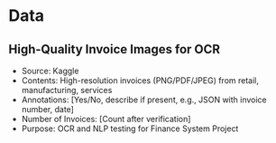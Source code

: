 # Data
## High-Quality Invoice Images for OCR
- Source: Kaggle[](https://www.kaggle.com/datasets/osamahosamabdellatif/high-quality-invoice-images-for-ocr)
- Contents: High-resolution invoices (PNG/PDF/JPEG) from retail, manufacturing, services
- Annotations: [Yes/No, describe if present, e.g., JSON with invoice number, date]
- Number of Invoices: [Count after verification]
- Purpose: OCR and NLP testing for Finance System Project